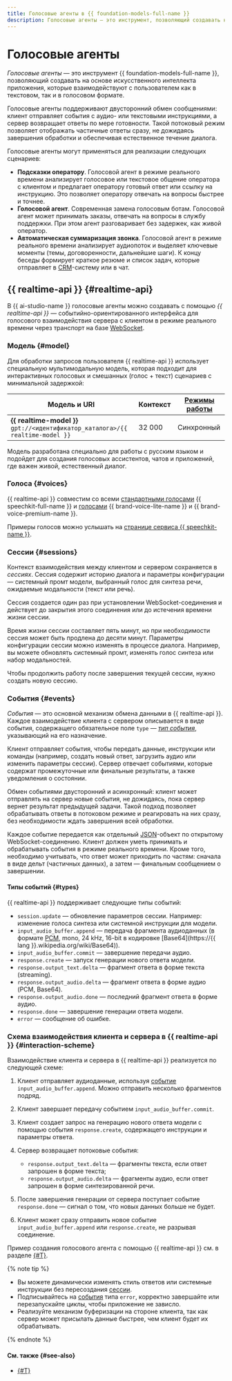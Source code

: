 ```yaml
---
title: Голосовые агенты в {{ foundation-models-full-name }}
description: Голосовые агенты — это инструмент, позволяющий создавать на основе искусственного интеллекта приложения, которые взаимодействуют с пользователем как в текстовом, так и в голосовом формате.
---
```


# Голосовые агенты

_Голосовые агенты_ — это инструмент {{ foundation-models-full-name }}, позволяющий создавать на основе искусственного интеллекта приложения, которые взаимодействуют с пользователем как в текстовом, так и в голосовом формате.

Голосовые агенты поддерживают двусторонний обмен сообщениями: клиент отправляет события с аудио- или текстовыми инструкциями, а сервер возвращает ответы по мере готовности. Такой потоковый режим позволяет отображать частичные ответы сразу, не дожидаясь завершения обработки и обеспечивая естественное течение диалога.

Голосовые агенты могут применяться для реализации следующих сценариев:

* **Подсказки оператору**. Голосовой агент в режиме реального времени анализирует голосовое или текстовое общение оператора с клиентом и предлагает оператору готовый ответ или ссылку на инструкцию. Это позволяет оператору отвечать на вопросы быстрее и точнее.
* **Голосовой агент**. Современная замена голосовым ботам. Голосовой агент может принимать заказы, отвечать на вопросы в службу поддержки. При этом агент разговаривает без задержек, как живой оператор.
* **Автоматическая суммаризация звонка**. Голосовой агент в режиме реального времени анализирует аудиопоток и выделяет ключевые моменты (темы, договоренности, дальнейшие шаги). К концу беседы формирует краткое резюме и список задач, которые отправляет в [CRM](https://ru.wikipedia.org/wiki/Система_управления_взаимоотношениями_с_клиентами)-систему или в чат.

## {{ realtime-api }} {#realtime-api}

В {{ ai-studio-name }} голосовые агенты можно создавать с помощью _{{ realtime-api }}_ — событийно-ориентированного интерфейса для голосового взаимодействия сервера с клиентом в режиме реального времени через транспорт на базе [WebSocket](https://ru.wikipedia.org/wiki/WebSocket).

### Модель {#model}

Для обработки запросов пользователя {{ realtime-api }} использует специальную мультимодальную модель, которая подходит для интерактивных голосовых и смешанных (голос + текст) сценариев с минимальной задержкой:

**Модель и URI** | **Контекст** | **[Режимы работы](../index.md#working-mode)**
--- | --- | ---
**{{ realtime-model }}**</br>`gpt://<идентификатор_каталога>/{{ realtime-model }}` | 32 000 | Синхронный

Модель разработана специально для работы с русским языком и подойдет для создания голосовых ассистентов, чатов и приложений, где важен живой, естественный диалог.

### Голоса {#voices}

{{ realtime-api }} совместим со всеми [стандартными голосами](../../../speechkit/tts/voices.md) {{ speechkit-full-name }} и [голосами](../../../speechkit/tts/brand-voice/index.md) {{ brand-voice-lite-name }} и {{ brand-voice-premium-name }}.

Примеры голосов можно услышать на [странице сервиса {{ speechkit-name }}](/services/speechkit).

### Сессии {#sessions}

Контекст взаимодействия между клиентом и сервером сохраняется в _сессиях_. Сессия содержит историю диалога и параметры конфигурации — системный промт модели, выбранный голос для синтеза речи, ожидаемые модальности (текст или речь).

Сессия создается один раз при установлении WebSocket-соединения и действует до закрытия этого соединения или до истечения времени жизни сессии.

Время жизни сессии составляет пять минут, но при необходимости сессия может быть продлена до десяти минут. Параметры конфигурации сессии можно изменять в процессе диалога. Например, вы можете обновлять системный промт, изменять голос синтеза или набор модальностей.

Чтобы продолжить работу после завершения текущей сессии, нужно создать новую сессию.

### События {#events}

_События_ — это основной механизм обмена данными в {{ realtime-api }}. Каждое взаимодействие клиента с сервером описывается в виде события, содержащего обязательное поле `type` — _[тип события](#types)_, указывающий на его назначение.

Клиент отправляет события, чтобы передать данные, инструкции или команды (например, создать новый ответ, загрузить аудио или изменить параметры сессии). Сервер отвечает событиями, которые содержат промежуточные или финальные результаты, а также уведомления о состоянии.

Обмен событиями двусторонний и асинхронный: клиент может отправлять на сервер новые события, не дожидаясь, пока сервер вернет результат предыдущей задачи. Такой подход позволяет обрабатывать ответы в потоковом режиме и реагировать на них сразу, без необходимости ждать завершения всей обработки.

Каждое событие передается как отдельный [JSON](https://ru.wikipedia.org/wiki/JSON)-объект по открытому WebSocket-соединению. Клиент должен уметь принимать и обрабатывать события в режиме реального времени. Кроме того, необходимо учитывать, что ответ может приходить по частям: сначала в виде дельт (частичных данных), а затем — финальным сообщением о завершении.

#### Типы событий {#types}

{{ realtime-api }} поддерживает следующие типы событий:

* `session.update` — обновление параметров сессии. Например: изменение голоса синтеза или системной инструкции для модели.
* `input_audio_buffer.append` — передача фрагмента аудиоданных (в формате [PCM](https://ru.wikipedia.org/wiki/Импульсно-кодовая_модуляция), mono, 24 kHz, 16-bit в кодировке [Base64](https://{{ lang }}.wikipedia.org/wiki/Base64)).
* `input_audio_buffer.commit` — завершение передачи аудио.
* `response.create` — запуск генерации нового ответа модели.
* `response.output_text.delta` — фрагмент ответа в форме текста (streaming).
* `response.output_audio.delta` — фрагмент ответа в форме аудио (PCM, Base64).
* `response.output_audio.done` — последний фрагмент ответа в форме аудио.
* `response.done` — завершение генерации ответа модели.
* `error` — сообщение об ошибке.


### Схема взаимодействия клиента и сервера в {{ realtime-api }} {#interaction-scheme}

Взаимодействие клиента и сервера в {{ realtime-api }} реализуется по следующей схеме:

1. Клиент отправляет аудиоданные, используя [событие](#events) `input_audio_buffer.append`. Можно отправить несколько фрагментов подряд.
1. Клиент завершает передачу событием `input_audio_buffer.commit`.
1. Клиент создает запрос на генерацию нового ответа модели с помощью события `response.create`, содержащего инструкции и параметры ответа.
1. Сервер возвращает потоковые события:

    * `response.output_text.delta` — фрагменты текста, если ответ запрошен в форме текста;
    * `response.output_audio.delta` — фрагменты аудио, если ответ запрошен в форме синтезированной речи.
1. После завершения генерации от сервера поступает событие `response.done` — сигнал о том, что новых данных больше не будет.
1. Клиент может сразу отправить новое событие `input_audio_buffer.append` или `response.create`, не разрывая соединение.

Пример создания голосового агента с помощью {{ realtime-api }} см. в разделе [{#T}](../../operations/agents/create-voice-agent.md).

{% note tip %}

* Вы можете динамически изменять стиль ответов или системные инструкции без пересоздания [сессии](#sessions).
* Подписывайтесь на [события](#types) типа `error`, корректно завершайте или перезапускайте циклы, чтобы приложение не зависло.
* Реализуйте механизм буферизации на стороне клиента, так как сервер может присылать данные быстрее, чем клиент будет их обрабатывать.

{% endnote %}

#### См. также {#see-also}

* [{#T}](../../operations/agents/create-voice-agent.md)